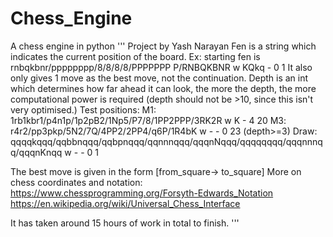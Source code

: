 # Chess_Engine
A chess engine in python
'''
Project by Yash Narayan
Fen is a string which indicates the current position of the board. Ex: starting fen is rnbqkbnr/pppppppp/8/8/8/8/PPPPPPP
P/RNBQKBNR w KQkq - 0 1
It also only gives 1 move as the best move, not the continuation. 
Depth is an int which determines how far ahead it can look, the more the depth, the more computational power is required
(depth should not be >10, since this isn't very optimised.)
Test positions:
M1: 1rb1kbr1/p4n1p/1p2pB2/1Np5/P7/8/1PP2PPP/3RK2R w K - 4 20
M3: r4r2/pp3pkp/5N2/7Q/4PP2/2PP4/q6P/1R4bK w - - 0 23  (depth>=3)
Draw: qqqqkqqq/qqbbnqqq/qqbpnqqq/qqnnnqqq/qqqnNqqq/qqqqqqqq/qqqnnnqq/qqqnKnqq w - - 0 1

The best move is given in the form [from_square-> to_square]
More on chess coordinates and notation:
https://www.chessprogramming.org/Forsyth-Edwards_Notation
https://en.wikipedia.org/wiki/Universal_Chess_Interface

It has taken around 15 hours of work in total to finish.
'''
